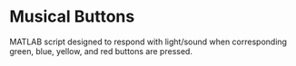 # Musical Buttons
MATLAB script designed to respond with light/sound when corresponding green, blue, yellow, and red buttons are pressed.
